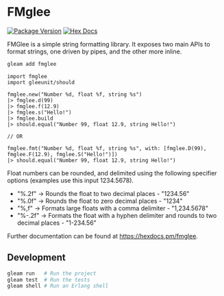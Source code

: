 # FMglee

[![Package Version](https://img.shields.io/hexpm/v/fmglee)](https://hex.pm/packages/fmglee)
[![Hex Docs](https://img.shields.io/badge/hex-docs-ffaff3)](https://hexdocs.pm/fmglee/)

FMGlee is a simple string formatting library. It exposes two main APIs to format 
strings, one driven by pipes, and the other more inline.

```sh
gleam add fmglee
```
```gleam
import fmglee
import gleeunit/should

fmglee.new("Number %d, float %f, string %s")
|> fmglee.d(99)
|> fmglee.f(12.9)
|> fmglee.s("Hello!")
|> fmglee.build
|> should.equal("Number 99, float 12.9, string Hello!")

// OR

fmglee.fmt("Number %d, float %f, string %s", with: [fmglee.D(99), fmglee.F(12.9), fmglee.S("Hello!")])
|> should.equal("Number 99, float 12.9, string Hello!")
```

Float numbers can be rounded, and delimited using the following specifier options (examples use this input 1234.5678).
- "%.2f" -> Rounds the float to two decimal places - "1234.56"
- "%.0f" -> Rounds the float to zero decimal places - "1234"
- "%,f" -> Formats large floats with a comma delimiter - "1,234.5678"
- "%-.2f" -> Formats the float with a hyphen delimiter and rounds to two decimal places - "1-234.56"

Further documentation can be found at <https://hexdocs.pm/fmglee>.

## Development

```sh
gleam run   # Run the project
gleam test  # Run the tests
gleam shell # Run an Erlang shell
```
